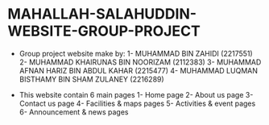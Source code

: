 # MAHALLAH-SALAHUDDIN-WEBSITE-GROUP-PROJECT

- Group project website make by:
  1- MUHAMMAD BIN ZAHIDI (2217551)
  2- MUHAMMAD KHAIRUNAS BIN NOORIZAM (2112383)
  3- MUHAMMAD AFNAN HARIZ BIN ABDUL KAHAR (2215477)
  4- MUHAMMAD LUQMAN BISTHAMY BIN SHAM ZULANEY (2216289)

- This website contain 6 main pages
  1- Home page
  2- About us page
  3- Contact us page
  4- Facilities & maps pages
  5- Activities & event pages
  6- Announcement & news pages
